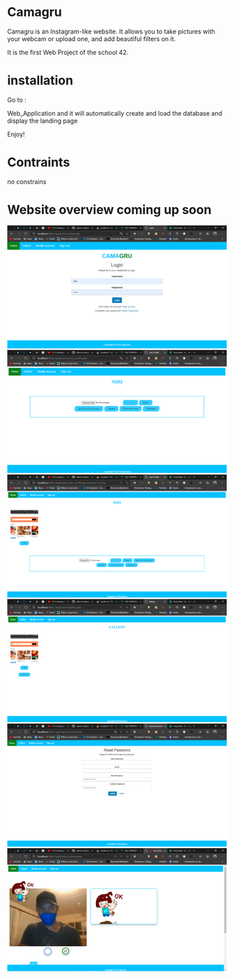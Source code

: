 # Camagru

Camagru is an Instagram-like website. It allows you to take pictures with your webcam or upload one, and add beautiful filters on it.

It is the first Web Project of the school 42.

# installation

Go to :

Web_Application and it will automatically create and load the database and display the landing page

Enjoy!

# Contraints
no constrains

# Website overview coming up soon

![Login image](./Web_Application/screenshots/login.png)
![Home image](./Web_Application/screenshots/home.png)
![Upload image](./Web_Application/screenshots/upload.png)
![Gallery image](./Web_Application/screenshots/gallery.png)
![Reset image](./Web_Application/screenshots/reset.png)
![Camera image](./Web_Application/screenshots/camera.png)
